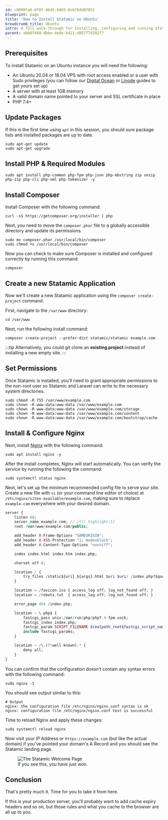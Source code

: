 ```yaml
---
id: c0009fa6-0f8f-4b45-8d65-0cb784d07031
blueprint: page
title: 'How to Install Statamic on Ubuntu'
breadcrumb_title: Ubuntu
intro: A full walk-through for installing, configuring and running Statamic on an Ubuntu server, perfect for production use.
parent: ab08f409-8bbe-4ede-b421-d05777d292f7
---
```

## Prerequisites

To install Statamic on an Ubuntu instance you will need the following:

- An Ubuntu 20.04 or 18.04 VPS with root access enabled or a user with Sudo privileges (you can follow our [Digital Ocean](/installing/digital-ocean) or [Linode](/installing/linode) guides to get yours set up)
- A server with at least 1GB memory
- A valid domain name pointed to your server and SSL certificate in place
- PHP 7.4+


## Update Packages

If this is the first time using `apt` in this session, you should sure package lists and installed packages are up to date.

``` shell
sudo apt-get update
sudo apt-get upgrade
```

## Install PHP & Required Modules

``` shell
sudo apt install php-common php-fpm php-json php-mbstring zip unzip php-zip php-cli php-xml php-tokenizer -y
```

## Install Composer

Install Composer with the following command:

``` curl
curl -sS https://getcomposer.org/installer | php
```

Next, you need to move the `composer.phar` file to a globally accessible directory and update its permissions.

``` shell
sudo mv composer.phar /usr/local/bin/composer
sudo chmod +x /usr/local/bin/composer
```

Now you can check to make sure Composer is installed and configured correctly by running this command:

``` shell
composer
```


## Create a new Statamic Application

Now we'll create a new Statamic application using the `composer create-project` command.

First, navigate to the `/var/www` directory:

``` shell
cd /var/www
```

Next, run the following install command:

``` shell
composer create-project --prefer-dist statamic/statamic example.com
```

:::tip
Alternatively, you could git clone an **existing project** instead of installing a new empty site.
:::

## Set Permissions

Once Statamic is installed, you'll need to grant appropriate permissions to the non-root user so Statamic and Laravel can write to the necessary system directories.

``` shell
sudo chmod -R 755 /var/www/example.com
sudo chown -R www-data:www-data /var/www/example.com
sudo chown -R www-data:www-data /var/www/example.com/storage
sudo chown -R www-data:www-data /var/www/example.com/content
sudo chown -R www-data:www-data /var/www/example.com/bootstrap/cache
```


## Install & Configure Nginx

Next, install [Nginx](https://nginx.com) with the following command:

``` shell
sudo apt install nginx -y
```

After the install completes, Nginx will start automatically. You can verify the service by running the following the command:

``` shell
sudo systemctl status nginx
```

Next, let's set up the minimum recommended config file to serve your site. Create a new file with `vi` (or your command line editor of choice) at `/etc/nginx/sites-available/example.com`, making sure to replace `example.com` everywhere with your desired domain.


```php
server {
    listen 80;
    server_name example.com; // [tl! highlight:1]
    root /var/www/example.com/public;

    add_header X-Frame-Options "SAMEORIGIN";
    add_header X-XSS-Protection "1; mode=block";
    add_header X-Content-Type-Options "nosniff";

    index index.html index.htm index.php;

    charset utf-8;

    location / {
        try_files /static${uri}_${args}.html $uri $uri/ /index.php?$query_string;
    }

    location = /favicon.ico { access_log off; log_not_found off; }
    location = /robots.txt  { access_log off; log_not_found off; }

    error_page 404 /index.php;

    location ~ \.php$ {
        fastcgi_pass unix:/var/run/php/php7.4-fpm.sock;
        fastcgi_index index.php;
        fastcgi_param SCRIPT_FILENAME $realpath_root$fastcgi_script_name;
        include fastcgi_params;
    }

    location ~ /\.(?!well-known).* {
        deny all;
    }
}
```

You can confirm that the configuration doesn’t contain any syntax errors with the following command:

``` shell
sudo nginx -t
```

You should see output similar to this:

``` shell
# Output
nginx: the configuration file /etc/nginx/nginx.conf syntax is ok
nginx: configuration file /etc/nginx/nginx.conf test is successful
```

Time to reload Nginx and apply these changes:

``` shell
sudo systemctl reload nginx
```

Now visit your IP Address or `https://example.com` (but like the actual domain) if you've pointed your domain's A Record and you should see the Statamic landing page.

<figure>
    <img src="/img/quick-start/installed.png" alt="The Statamic Welcome Page">
    <figcaption>If you see this, you have just won.</figcaption>
</figure>

## Conclusion

That's pretty much it. Time for you to take it from here.

If this is your production server, you'll probably want to add cache expiry headers and so on, but those rules and what you cache to the browser are all up to you.
